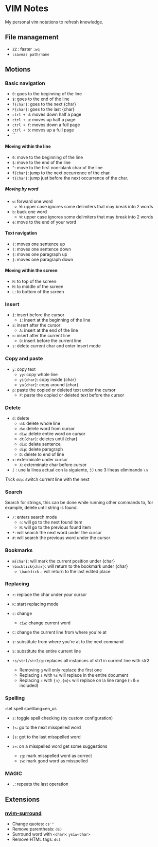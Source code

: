 # VIM Notes

My personal vim notations to refresh knowledge.

## File management

- `ZZ` : faster `:wq`
- `:saveas path/name`

## Motions

### Basic navigation

- `0`: goes to the beginning of the line
- `$`: goes to the end of the line
- `f{char}`: goes to the next {char}
- `F{char}`: goes to the last {char}
- `ctrl + d`: moves down half a page
- `ctrl + u`: moves up half a page
- `ctrl + f`: moves down a full page
- `ctrl + b`: moves up a full page
- ``

#### Moving within the line

- `0`: move to the beginning of the line
- `$`: move to the end of the line
- `^`: move to the first non-blank char of the line
- `f{char}`: jump to the next occurrence of the char.
- `t{char}`: jump just before the next occurrence of the char.

##### Moving by word

- `w`: forward one word
  - `W`: upper case ignores some delimiters that may break into 2 words
- `b`: back one word
  - `W`: upper case ignores some delimiters that may break into 2 words
- `e`: move to the end of your word

#### Text navigation

- `(`: moves one sentence up
- `)`: moves one sentence down
- `{`: moves one paragraph up
- `}`: moves one paragraph down

#### Moving within the screen

- `H`: to top of the screen
- `M`: to middle of the screen
- `L`: to bottom of the screen

### Insert

- `i`: insert before the cursor
  - `I`: insert at the beginning of the line
- `a`: insert after the cursor
  - `A`: insert at the end of the line
- `o`: insert after the current line
  - `O`: insert before the current line
- `s`: delete current char and enter insert mode

### Copy and paste

- `y`: copy text
  - `yy`: copy whole line
  - `yi{char}`: copy inside {char}
  - `ya{char}`: copy around {char}
- `p`: paste the copied or deleted text under the cursor
  - `P`: paste the copied or deleted text before the cursor

### Delete

- `d`: delete
  - `dd`: delete whole line
  - `dw`: delete word from cursor
  - `diw`: delete entire word on cursor
  - `dt{char}`: deletes until {char}
  - `dis`: delete sentence
  - `dip`: delete paragraph
  - `D`: delete to end of line
- `x`: exterminate under cursor
  - `X`: exterminate char before cursor
- `J` : une la línea actual con la siguiente, `3J` une 3 líneas eliminando `\n`

_Trick_ `ddp`: switch current line with the next

### Search

Search for strings, this can be done while running other commands to, for
example, delete until string is found.

- `/`: enters search mode
  - `n`: will go to the next found item
  - `N`: will go to the previous found item
- `*`: will search the next word under the cursor
- `#`: will search the previous word under the cursor

### Bookmarks

- `m{char}`: will mark the current position under {char}
- `\backtick{char}`: will return to the bookmark under {char}
  - `\backtick.`: will return to the last edited place

### Replacing

- `r`: replace the char under your cursor
- `R`: start replacing mode
- `c`: change
  - `ciw`: change current word
- `C`: change the current line from where you're at
- `s`: substitute from where you're at to the next command
- `S`: substitute the entire current line

- `:s/str1/str2/g`: replaces all instances of str1 in current line with str2

  - Removing `g` will only replace the first one
  - Replacing `s` with `%s` will replace in the entire document
  - Replacing `s` with `{n},{m}s` will replace on la line range (`n` & `m`
    included)

### Spelling

:set spell spelllang=en_us

- `s`: toggle spell checking (by custom configuration)

- `]s`: go to the next misspelled word
- `[s`: got to the last misspelled word
- `z=`: on a misspelled word get some suggestions
  - `zg`: mark misspelled word as correct
  - `zw`: mark good word as misspelled

### MAGIC

- `.`: repeats the last operation

## Extensions

### [nvim-surround](https://github.com/kylechui/nvim-surround)

- Change quotes: `cs'"`
- Remove parenthesis: `ds)`
- Surround word with `<char>`: `ysiw<char>`
- Remove HTML tags: `dst`
